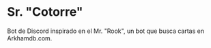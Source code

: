 # Sr. "Cotorre"
Bot de Discord inspirado en el Mr. "Rook", un bot que busca cartas en Arkhamdb.com.
